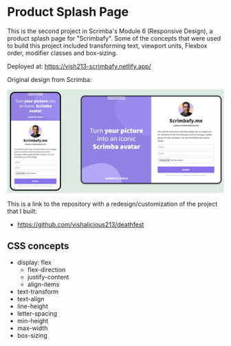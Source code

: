 # Product Splash Page

This is the second project in Scrimba's Module 6 (Responsive Design), a product splash page for "Scrimbafy". Some of the concepts that were used to build this project included transforming text, viewport units, Flexbox order, modifier classes and box-sizing.

Deployed at: https://vish213-scrimbafy.netlify.app/

Original design from Scrimba:

![](/images/design.jpg)

This is a link to the repository with a redesign/customization of the project that I built:

- https://github.com/vishalicious213/deathfest

## CSS concepts

- display: flex
    - flex-direction
    - justify-content
    - align-items
- text-transform
- text-align
- line-height
- letter-spacing
- min-height
- max-width
- box-sizing